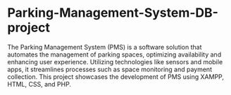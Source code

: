 # Parking-Management-System-DB-project
The Parking Management System (PMS) is a software solution that automates the management of parking spaces, optimizing availability and enhancing user experience. Utilizing technologies like sensors and mobile apps, it streamlines processes such as space monitoring and payment collection. This project showcases the development of PMS using XAMPP, HTML, CSS, and PHP.
